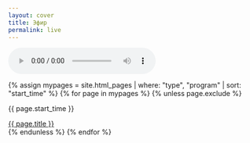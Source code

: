 ```yaml
---
layout: cover
title: Эфир
permalink: live
---
```


  <!-- Основной градиентный фон -->
  <div class="gradient"></div>

  <!-- Аудиоплеер, скрытый по умолчанию -->
  <audio id="audioPlayer" controls></audio>

  <!-- Секция для отображения карточек программ -->
  <div id="programsContainer" class="programs-grid">
    <!-- Цикл по страницам с фильтрацией и сортировкой -->
    {% assign mypages = site.html_pages | where: "type", "program" | sort: "start_time" %}
    {% for page in mypages %}
      {% unless page.exclude %}
        <div class="program-card">
          <!-- Время программы -->
          <p id="program_time">{{ page.start_time }}</p>
          <!-- Название программы Ссылка на страницу программы -->
          <a href="{{ site.baseurl }}{{ page.permalink }}">{{ page.title }}</a>
        </div>
      {% endunless %}
    {% endfor %}
  </div>
